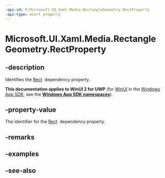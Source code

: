 ```yaml
---
-api-id: P:Microsoft.UI.Xaml.Media.RectangleGeometry.RectProperty
-api-type: winrt property
---
```


<!-- Property syntax
public Windows.UI.Xaml.DependencyProperty RectProperty { get; }
-->

# Microsoft.UI.Xaml.Media.RectangleGeometry.RectProperty

## -description
Identifies the [Rect](rectanglegeometry_rect.md)  dependency property.

**This documentation applies to WinUI 2 for UWP** (for [WinUI](/windows/apps/winui/winui3/) in the [Windows App SDK](/windows/apps/windows-app-sdk/), see the **[Windows App SDK namespaces](/windows/windows-app-sdk/api/winrt/)**).

## -property-value
The identifier for the [Rect](rectanglegeometry_rect.md)  dependency property.

## -remarks

## -examples

## -see-also

